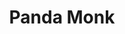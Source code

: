 ---
layout: hero
title: Panda Monk
spec: Panda
class: Vanguard
skill:
    name: Taunt
    description: Taunts nearby enemy unit and gains bonus armor and the ability to inflicts damage to maximum 3 targets.
    stats:
        Cooldown: 20s
        Bonus Armor: 6/12/18
        Duration: 8/10/12
---